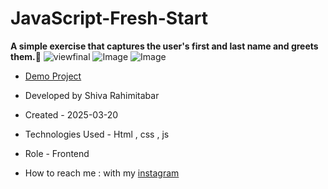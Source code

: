 # JavaScript-Fresh-Start
**A simple exercise that captures the user's first and last name and greets them.🤩**
![viewfinal](https://user-images.githubusercontent.com/109727844/204102879-086fee63-9bda-43b2-a1aa-49879c3f2d39.jpg)
![Image](https://github.com/user-attachments/assets/91269ed3-3732-49c7-bfa4-f853a4890fa0)
![Image](https://github.com/user-attachments/assets/62d6f176-d2ce-450c-a317-f425fb5edfb1)


- [Demo Project](https://rahimitabarshiva.github.io/JavaScript-Fresh-Start/)

- Developed by Shiva Rahimitabar

- Created - 2025-03-20

- Technologies Used - Html , css , js
- Role - Frontend

- How to reach me : with my [instagram](https://www.instagram.com/shiva.rahimitabar.dev)


